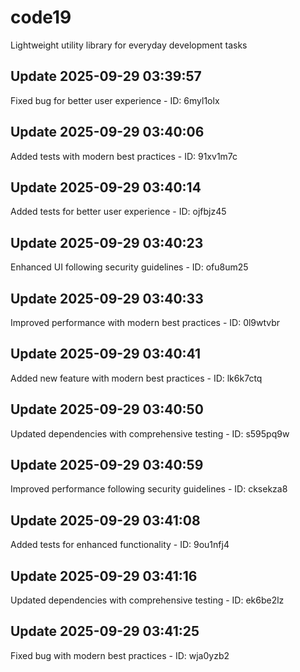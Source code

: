 # code19
Lightweight utility library for everyday development tasks

## Update 2025-09-29 03:39:57
Fixed bug for better user experience - ID: 6myl1olx


## Update 2025-09-29 03:40:06
Added tests with modern best practices - ID: 91xv1m7c


## Update 2025-09-29 03:40:14
Added tests for better user experience - ID: ojfbjz45


## Update 2025-09-29 03:40:23
Enhanced UI following security guidelines - ID: ofu8um25


## Update 2025-09-29 03:40:33
Improved performance with modern best practices - ID: 0l9wtvbr


## Update 2025-09-29 03:40:41
Added new feature with modern best practices - ID: lk6k7ctq


## Update 2025-09-29 03:40:50
Updated dependencies with comprehensive testing - ID: s595pq9w


## Update 2025-09-29 03:40:59
Improved performance following security guidelines - ID: cksekza8


## Update 2025-09-29 03:41:08
Added tests for enhanced functionality - ID: 9ou1nfj4


## Update 2025-09-29 03:41:16
Updated dependencies with comprehensive testing - ID: ek6be2lz


## Update 2025-09-29 03:41:25
Fixed bug with modern best practices - ID: wja0yzb2

